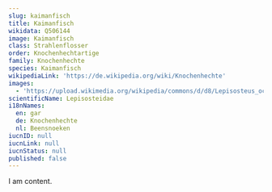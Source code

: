 ```yaml
---
slug: kaimanfisch
title: Kaimanfisch
wikidata: Q506144
image: Kaimanfisch
class: Strahlenflosser
order: Knochenhechtartige
family: Knochenhechte
species: Kaimanfisch
wikipediaLink: 'https://de.wikipedia.org/wiki/Knochenhechte'
images:
  - 'https://upload.wikimedia.org/wikipedia/commons/d/d8/Lepisosteus_oculatus.jpg'
scientificName: Lepisosteidae
i18nNames:
  en: gar
  de: Knochenhechte
  nl: Beensnoeken
iucnID: null
iucnLink: null
iucnStatus: null
published: false
---
```


I am content.
